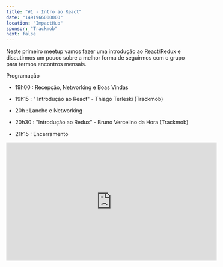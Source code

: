 ```yaml
---
title: "#1 - Intro ao React"
date: "1491966000000"
location: "ImpactHub"
sponsor: "Trackmob"
next: false
---
```


Neste primeiro meetup vamos fazer uma introdução ao React/Redux e discutirmos um pouco sobre a melhor forma de seguirmos com o grupo para termos encontros mensais.

Programação

- 19h00 : Recepção, Networking e Boas Vindas

- 19h15 : " Introdução ao React" - Thiago Terleski (Trackmob)

- 20h : Lanche e Networking

- 20h30 : "Introdução ao Redux" - Bruno Vercelino da Hora (Trackmob)

- 21h15 : Encerramento

<iframe width="560" height="315" src="https://www.youtube.com/embed/4SZl1r2O_bY" frameborder="0" allowfullscreen></iframe>
